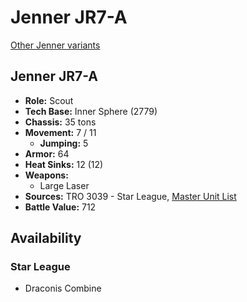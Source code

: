 # Jenner JR7-A

[Other Jenner variants](../jenner.md)

## Jenner JR7-A
- **Role:** Scout
- **Tech Base:** Inner Sphere (2779)
- **Chassis:** 35 tons
- **Movement:** 7 / 11
  - **Jumping:** 5
- **Armor:** 64
- **Heat Sinks:** 12 (12)
- **Weapons:**
  - Large Laser
- **Sources:** TRO 3039 - Star League, [Master Unit List](http://masterunitlist.info/Unit/Details/1687/jenner-jr7-a)
- **Battle Value:** 712

## Availability

### Star League
- Draconis Combine

